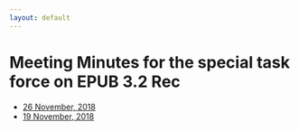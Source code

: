 ```yaml
---
layout: default
---
```


# Meeting Minutes for the special task force on EPUB 3.2 Rec

* [26 November, 2018](2018-11-26-pubtf)
* [19 November, 2018](2018-11-19-pubtf)

